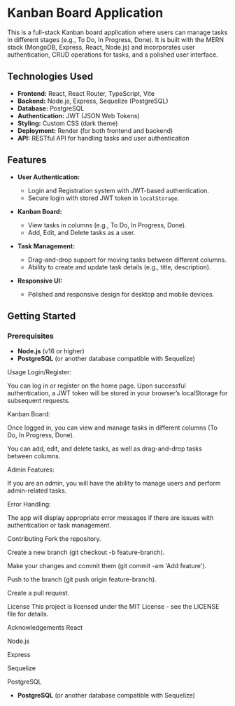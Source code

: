 # Kanban Board Application

This is a full-stack Kanban board application where users can manage tasks in different stages (e.g., To Do, In Progress, Done). It is built with the MERN stack (MongoDB, Express, React, Node.js) and incorporates user authentication, CRUD operations for tasks, and a polished user interface.

## Technologies Used

- **Frontend:** React, React Router, TypeScript, Vite
- **Backend:** Node.js, Express, Sequelize (PostgreSQL)
- **Database:** PostgreSQL
- **Authentication:** JWT (JSON Web Tokens)
- **Styling:** Custom CSS (dark theme)
- **Deployment:** Render (for both frontend and backend)
- **API:** RESTful API for handling tasks and user authentication

## Features

- **User Authentication:**
  - Login and Registration system with JWT-based authentication.
  - Secure login with stored JWT token in `localStorage`.
  
- **Kanban Board:**
  - View tasks in columns (e.g., To Do, In Progress, Done).
  - Add, Edit, and Delete tasks as a user.

- **Task Management:**
  - Drag-and-drop support for moving tasks between different columns.
  - Ability to create and update task details (e.g., title, description).

- **Responsive UI:**
  - Polished and responsive design for desktop and mobile devices.

## Getting Started

### Prerequisites

- **Node.js** (v16 or higher)  
- **PostgreSQL** (or another database compatible with Sequelize)

Usage
Login/Register:

You can log in or register on the home page. Upon successful authentication, a JWT token will be stored in your browser’s localStorage for subsequent requests.

Kanban Board:

Once logged in, you can view and manage tasks in different columns (To Do, In Progress, Done).

You can add, edit, and delete tasks, as well as drag-and-drop tasks between columns.

Admin Features:

If you are an admin, you will have the ability to manage users and perform admin-related tasks.

Error Handling:

The app will display appropriate error messages if there are issues with authentication or task management.

Contributing
Fork the repository.

Create a new branch (git checkout -b feature-branch).

Make your changes and commit them (git commit -am 'Add feature').

Push to the branch (git push origin feature-branch).

Create a pull request.

License
This project is licensed under the MIT License - see the LICENSE file for details.

Acknowledgements
React

Node.js

Express

Sequelize

PostgreSQL
- **PostgreSQL** (or another database compatible with Sequelize)
